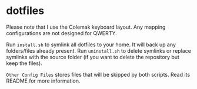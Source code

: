 # dotfiles

Please note that I use the Colemak keyboard layout. Any mapping configurations are not designed for QWERTY.

Run `install.sh` to symlink all dotfiles to your home. It will back up any folders/files already present.
Run `uninstall.sh` to delete symlinks or replace symlinks with the source folder (if you want to delete the repository but keep the files).

`Other Config Files` stores files that will be skipped by both scripts. Read its README for more information.
